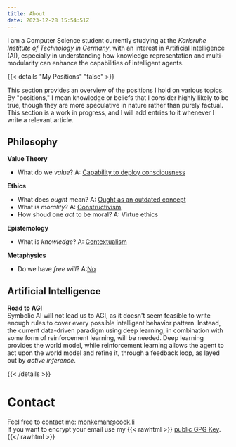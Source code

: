 ```yaml
---
title: About
date: 2023-12-28 15:54:51Z
---
```


I am a Computer Science student currently studying at the *Karlsruhe Institute of Technology in Germany*, with an interest in Artificial Intelligence (AI), especially in understanding how knowledge representation and multi-modularity can enhance the capabilities of intelligent agents.



{{< details "My Positions" "false" >}}

This section provides an overview of the positions I hold on various topics. By "positions," I mean knowledge or beliefs that I consider highly likely to be true, though they are more speculative in nature rather than purely factual. 
This section is a work in progress, and I will add entries to it whenever I write a relevant article.

## Philosophy

**Value Theory**  
- What do we *value*? A: [Capability to deploy consciousness](https://monkemanx.github.io/articles/when_does_a_something_deserve_moral_considerations/)

**Ethics**  
- What does *ought* mean? A: [Ought as an outdated concept](https://monkemanx.github.io/articles/the_meaning_of_ought/)
- What is *morality*? A: [Constructivism](https://monkemanx.github.io/articles/metaethical_position/)
- How shoud one *act* to be moral? A: Virtue ethics

**Epistemology**
- What is *knowledge*? A: [Contextualism](https://monkemanx.github.io/articles/what_is_knowledge/)

**Metaphysics**
- Do we have *free will*? A:[No](https://monkemanx.github.io/articles/about_freedom/#4-what-about-free-will)


## Artificial Intelligence 

**Road to AGI**  
Symbolic AI will not lead us to AGI, as it doesn't seem feasible to write enough rules to cover every possible intelligent behavior pattern. Instead, the current data-driven paradigm using deep learning, in combination with some form of reinforcement learning, will be needed. Deep learning provides the world model, while reinforcement learning allows the agent to act upon the world model and refine it, through a feedback loop, as layed out by *active inference*.

{{< /details >}}



# Contact

Feel free to contact me: monkeman@cock.li   
If you want to encrypt your email use my
{{< rawhtml >}}
<a download href="/monkeman_public.asc">public GPG Key</a>.
{{</ rawhtml >}}
